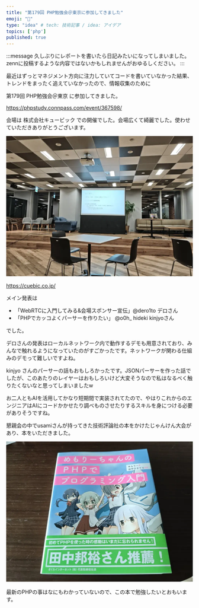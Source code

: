 ```yaml
---
title: "第179回 PHP勉強会＠東京に参加してきました"
emoji: "🦔"
type: "idea" # tech: 技術記事 / idea: アイデア
topics: ['php']
published: true
---
```


:::message
久しぶりにレポートを書いたら日記みたいになってしまいました。zennに投稿するような内容ではないかもしれませんがおゆるしください。
:::

最近はずっとマネジメント方向に注力していてコードを書いていなかった結果、トレンドをまったく追えていなかったので、情報収集のために

第179回 PHP勉強会＠東京 に参加してきました。

https://phpstudy.connpass.com/event/367598/

会場は 株式会社キュービック での開催でした。会場広くて綺麗でした。使わせていただきありがとうございます。

![](/images/20250928_01.webp)

https://cuebic.co.jp/


メイン発表は

- 「WebRTCに入門してみる&会場スポンサー宣伝」@dero1to デロさん
- 「PHPでカッコよくパーサーを作りたい」 @o0h_ hideki kinjyoさん

でした。

デロさんの発表はローカルネットワーク内で動作するデモも用意されており、みんなで触れるようになっていたのがすごかったです。ネットワークが関わる仕組みのデモって難しいですよね。

kinjyo さんのパーサーの話もおもしろかったです。JSONパーサーを作った話でしたが、このあたりのレイヤーはおもしろいけど大変そうなので私はなるべく触りたくないなと思ってしまいましたw

お二人ともAIを活用してかなり短期間で実装されてたので、やはりこれからのエンジニアはAIにコードかかせたり調べものさせたりするスキルを身につける必要がありそうですね。

懇親会の中でusamiさんが持ってきた技術評論社の本をかけたじゃんけん大会があり、本をいただきました。

![](/images/20250928_02.webp)

最新のPHPの事はなにもわかっていないので、この本で勉強したいとおもいます。
